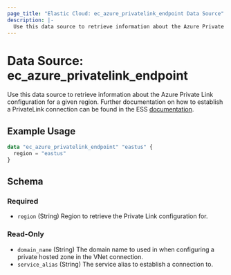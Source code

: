 ```yaml
---
page_title: "Elastic Cloud: ec_azure_privatelink_endpoint Data Source"
description: |-
  Use this data source to retrieve information about the Azure Private Link configuration for a given region. Further documentation on how to establish a PrivateLink connection can be found in the ESS [documentation](https://www.elastic.co/guide/en/cloud/current/ec-traffic-filtering-vnet.html).
---
```


# Data Source: ec_azure_privatelink_endpoint

Use this data source to retrieve information about the Azure Private Link configuration for a given region. Further documentation on how to establish a PrivateLink connection can be found in the ESS [documentation](https://www.elastic.co/guide/en/cloud/current/ec-traffic-filtering-vnet.html).

## Example Usage

```terraform
data "ec_azure_privatelink_endpoint" "eastus" {
  region = "eastus"
}
```

<!-- schema generated by tfplugindocs -->
## Schema

### Required

- `region` (String) Region to retrieve the Private Link configuration for.

### Read-Only

- `domain_name` (String) The domain name to used in when configuring a private hosted zone in the VNet connection.
- `service_alias` (String) The service alias to establish a connection to.
